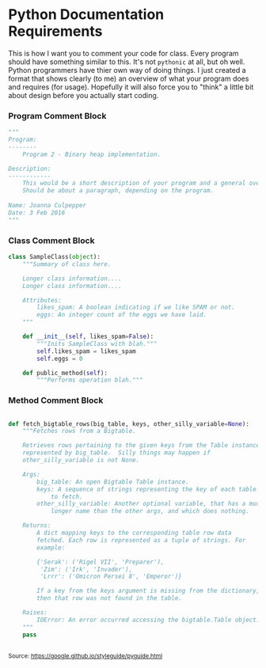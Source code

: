 # Python Documentation Requirements 

This is how I want you to comment your code for class. Every program should have something similar
to this. It's not `pythonic` at all, but oh well. Python programmers have thier own way of doing things. 
I just created a format that shows clearly (to me) an overview of what your program does and requires (for
usage). Hopefully it will also force you to "think" a little bit about design before you actually start coding. 

### Program Comment Block
```python
"""
Program:
--------
    Program 2 - Binary heap implementation.

Description:
------------
    This would be a short description of your program and a general overview of what you did. 
    Should be about a paragraph, depending on the program.
    
Name: Joanna Culpepper
Date: 3 Feb 2016
"""
```

### Class Comment Block

```python
class SampleClass(object):
    """Summary of class here.

    Longer class information....
    Longer class information....

    Attributes:
        likes_spam: A boolean indicating if we like SPAM or not.
        eggs: An integer count of the eggs we have laid.
    """

    def __init__(self, likes_spam=False):
        """Inits SampleClass with blah."""
        self.likes_spam = likes_spam
        self.eggs = 0

    def public_method(self):
        """Performs operation blah."""
```

### Method Comment Block

```python

def fetch_bigtable_rows(big_table, keys, other_silly_variable=None):
    """Fetches rows from a Bigtable.

    Retrieves rows pertaining to the given keys from the Table instance
    represented by big_table.  Silly things may happen if
    other_silly_variable is not None.

    Args:
        big_table: An open Bigtable Table instance.
        keys: A sequence of strings representing the key of each table row
            to fetch.
        other_silly_variable: Another optional variable, that has a much
            longer name than the other args, and which does nothing.

    Returns:
        A dict mapping keys to the corresponding table row data
        fetched. Each row is represented as a tuple of strings. For
        example:

        {'Serak': ('Rigel VII', 'Preparer'),
         'Zim': ('Irk', 'Invader'),
         'Lrrr': ('Omicron Persei 8', 'Emperor')}

        If a key from the keys argument is missing from the dictionary,
        then that row was not found in the table.

    Raises:
        IOError: An error occurred accessing the bigtable.Table object.
    """
    pass
    
```
<sup>Source: https://google.github.io/styleguide/pyguide.html </sup>
